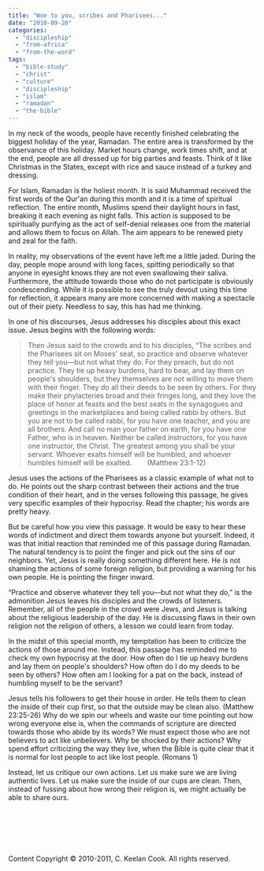```yaml
---
title: "Woe to you, scribes and Pharisees..."
date: "2010-09-20"
categories: 
  - "discipleship"
  - "from-africa"
  - "from-the-word"
tags: 
  - "bible-study"
  - "christ"
  - "culture"
  - "discipleship"
  - "islam"
  - "ramadan"
  - "the-bible"
---
```


In my neck of the woods, people have recently finished celebrating the biggest holiday of the year, Ramadan. The entire area is transformed by the observance of this holiday. Market hours change, work times shift, and at the end, people are all dressed up for big parties and feasts. Think of it like Christmas in the States, except with rice and sauce instead of a turkey and dressing. 

For Islam, Ramadan is the holiest month. It is said Muhammad received the first words of the Qur'an during this month and it is a time of spiritual reflection. The entire month, Muslims spend their daylight hours in fast, breaking it each evening as night falls. This action is supposed to be spiritually purifying as the act of self-denial releases one from the material and allows them to focus on Allah. The aim appears to be renewed piety and zeal for the faith.

In reality, my observations of the event have left me a little jaded. During the day, people mope around with long faces, spitting periodically so that anyone in eyesight knows they are not even swallowing their saliva. Furthermore, the attitude towards those who do not participate is obviously condescending. While it is possible to see the truly devout using this time for reflection, it appears many are more concerned with making a spectacle out of their piety. Needless to say, this has had me thinking.

In one of his discourses, Jesus addresses his disciples about this exact issue. Jesus begins with the following words:

> Then Jesus said to the crowds and to his disciples, “The scribes and the Pharisees sit on Moses' seat, so practice and observe whatever they tell you—but not what they do. For they preach, but do not practice. They tie up heavy burdens, hard to bear, and lay them on people's shoulders, but they themselves are not willing to move them with their finger. They do all their deeds to be seen by others. For they make their phylacteries broad and their fringes long, and they love the place of honor at feasts and the best seats in the synagogues and greetings in the marketplaces and being called rabbi by others. But you are not to be called rabbi, for you have one teacher, and you are all brothers. And call no man your father on earth, for you have one Father, who is in heaven. Neither be called instructors, for you have one instructor, the Christ. The greatest among you shall be your servant. Whoever exalts himself will be humbled, and whoever humbles himself will be exalted.        (Matthew 23:1-12) 

Jesus uses the actions of the Pharisees as a classic example of what not to do. He points out the sharp contrast between their actions and the true condition of their heart, and in the verses following this passage, he gives very specific examples of their hypocrisy. Read the chapter; his words are pretty heavy.

But be careful how you view this passage. It would be easy to hear these words of indictment and direct them towards anyone but yourself. Indeed, it was that initial reaction that reminded me of this passage during Ramadan. The natural tendency is to point the finger and pick out the sins of our neighbors. Yet, Jesus is really doing something different here. He is not shaming the actions of some foreign religion, but providing a warning for his own people. He is pointing the finger inward.

“Practice and observe whatever they tell you—but not what they do,” is the admonition Jesus leaves his disciples and the crowds of listeners. Remember, all of the people in the crowd were Jews, and Jesus is talking about the religious leadership of the day. He is discussing flaws in their own religion not the religion of others, a lesson we could learn from today.

In the midst of this special month, my temptation has been to criticize the actions of those around me. Instead, this passage has reminded me to check my own hypocrisy at the door. How often do I tie up heavy burdens and lay them on people's shoulders? How often do I do my deeds to be seen by others? How often am I looking for a pat on the back, instead of humbling myself to be the servant?

Jesus tells his followers to get their house in order. He tells them to clean the inside of their cup first, so that the outside may be clean also. (Matthew 23:25-26) Why do we spin our wheels and waste our time pointing out how wrong everyone else is, when the commands of scripture are directed towards those who abide by its words? We must expect those who are not believers to act like unbelievers. Why be shocked by their actions? Why spend effort criticizing the way they live, when the Bible is quite clear that it is normal for lost people to act like lost people. (Romans 1)

Instead, let us critique our own actions. Let us make sure we are living authentic lives. Let us make sure the inside of our cups are clean. Then, instead of fussing about how wrong their religion is, we might actually be able to share ours.

 

 

 

Content Copyright © 2010-2011, C. Keelan Cook. All rights reserved.
